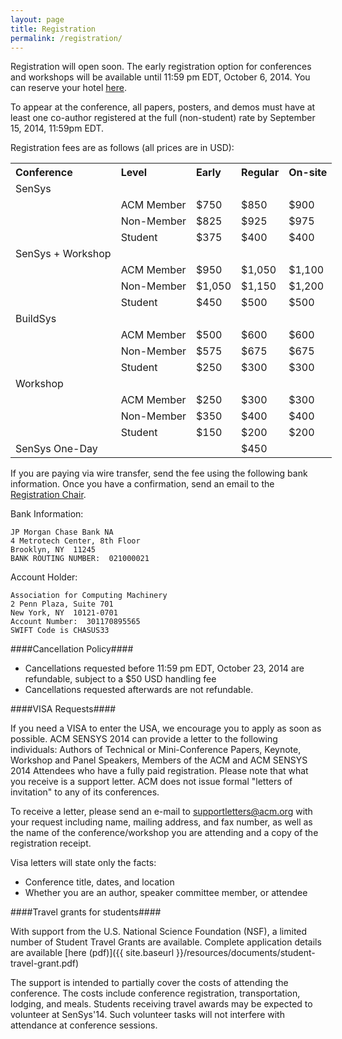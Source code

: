 ```yaml
---
layout: page
title: Registration
permalink: /registration/
---
```


Registration will open soon. The early registration option for conferences and
workshops will be available until 11:59 pm EDT, October 6, 2014. You can reserve
your hotel [here](/2014/venue).

To appear at the conference, all papers, posters, and demos must have at least
one co-author registered at the full (non-student) rate by September 15, 2014, 11:59pm EDT.

Registration fees are as follows (all prices are in USD):

<table style="width:600px">
<tr>
  <th align="left">Conference</th>
  <th align="left">Level</th>
  <th align="left">Early</th>
  <th align="left">Regular</th>
  <th align="left">On-site</th>
</tr>
<tr>
  <td>SenSys</td>
  <td></td>
  <td></td>
  <td></td>
  <td></td>
</tr>
<tr>
  <td></td>
  <td>ACM Member</td>
  <td>$750</td>
  <td>$850</td>
  <td>$900</td>
</tr>
<tr>
  <td></td>
  <td>Non-Member</td>
  <td>$825</td>
  <td>$925</td>
  <td>$975</td>
</tr>
<tr>
  <td></td>
  <td>Student</td>
  <td>$375</td>
  <td>$400</td>
  <td>$400</td>
</tr>
<tr>
  <td>SenSys + Workshop</td>
  <td></td>
  <td></td>
  <td></td>
  <td></td>
</tr>
<tr>
  <td></td>
  <td>ACM Member</td>
  <td>$950</td>
  <td>$1,050</td>
  <td>$1,100</td>
</tr>
<tr>
  <td></td>
  <td>Non-Member</td>
  <td>$1,050</td>
  <td>$1,150</td>
  <td>$1,200</td>
</tr>
<tr>
  <td></td>
  <td>Student</td>
  <td>$450</td>
  <td>$500</td>
  <td>$500</td>
</tr>
<tr>
  <td>BuildSys</td>
  <td></td>
  <td></td>
  <td></td>
  <td></td>
</tr>
<tr>
  <td></td>
  <td>ACM Member</td>
  <td>$500</td>
  <td>$600</td>
  <td>$600</td>
</tr>
<tr>
  <td></td>
  <td>Non-Member</td>
  <td>$575</td>
  <td>$675</td>
  <td>$675</td>
</tr>
<tr>
  <td></td>
  <td>Student</td>
  <td>$250</td>
  <td>$300</td>
  <td>$300</td>
</tr>
<tr>
  <td>Workshop</td>
  <td></td>
  <td></td>
  <td></td>
  <td></td>
</tr>
<tr>
  <td></td>
  <td>ACM Member</td>
  <td>$250</td>
  <td>$300</td>
  <td>$300</td>
</tr>
<tr>
  <td></td>
  <td>Non-Member</td>
  <td>$350</td>
  <td>$400</td>
  <td>$400</td>
</tr>
<tr>
  <td></td>
  <td>Student</td>
  <td>$150</td>
  <td>$200</td>
  <td>$200</td>
</tr>
<tr>
  <td>SenSys One-Day</td>
  <td></td>
  <td></td>
  <td>$450</td>
  <td></td>
</tr>
</table>

If you are paying via wire transfer, send the fee using the following bank
information. Once you have a confirmation, send an email to the
[Registration Chair](mailto:akos.ledeczi@vanderbilt.edu?Subject=SenSys%20Registration).

Bank Information:

    JP Morgan Chase Bank NA
    4 Metrotech Center, 8th Floor
    Brooklyn, NY  11245
    BANK ROUTING NUMBER:  021000021


Account Holder:

    Association for Computing Machinery
    2 Penn Plaza, Suite 701
    New York, NY  10121-0701
    Account Number:  301170895565
    SWIFT Code is CHASUS33

####Cancellation Policy####

- Cancellations requested before 11:59 pm EDT, October 23, 2014 are refundable,
  subject to a $50 USD handling fee
- Cancellations requested afterwards are not refundable.

####VISA Requests####

If you need a VISA to enter the USA, we encourage you to apply as soon as
possible. ACM SENSYS 2014 can provide a letter to the following individuals:
Authors of Technical or Mini-Conference Papers, Keynote, Workshop and Panel
Speakers, Members of the ACM and ACM SENSYS 2014 Attendees who have a fully
paid registration. Please note that what you receive is a support letter.
ACM does not issue formal "letters of invitation" to any of its conferences.

To receive a letter, please send an e-mail to supportletters@acm.org with your
request including  name, mailing address, and fax number, as well as the name
of the conference/workshop you are attending and a copy of the registration
receipt.

Visa letters will state only the facts:

- Conference title, dates, and location
- Whether you are an author, speaker committee member, or attendee

####Travel grants for students####
<div id="travelgrant"></div>
With support from the U.S. National Science Foundation (NSF), a limited number
of Student Travel Grants are available. Complete application details are
available [here (pdf)]({{ site.baseurl }}/resources/documents/student-travel-grant.pdf)

The support is intended to partially cover the costs of attending the conference.
The costs include conference registration, transportation, lodging, and meals.
Students receiving travel awards may be expected to volunteer at SenSys'14.
Such volunteer tasks will not interfere with attendance at conference sessions.
